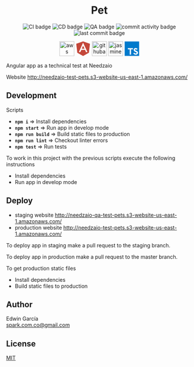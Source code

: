 <h1 align="center">Pet</h1>

<p align="center">
  <img src="https://github.com/edwintrumpet/admission-needzaio/workflows/CI/badge.svg" alt="CI badge">
  <img src="https://github.com/edwintrumpet/admission-needzaio/workflows/CD/badge.svg" alt="CD badge">
  <img src="https://github.com/edwintrumpet/admission-needzaio/workflows/QA/badge.svg" alt="QA badge">
  <img src="https://img.shields.io/github/commit-activity/m/edwintrumpet/admission-needzaio?logo=github" alt="commit activity badge">
  <img src="https://img.shields.io/github/last-commit/edwintrumpet/admission-needzaio?logo=github" alt="last commit badge">
</p>

<p align="center">
  <img src="https://devicons.github.io/devicon/devicon.git/icons/amazonwebservices/amazonwebservices-original-wordmark.svg" alt="aws" width="40" height="40"/>
  <svg viewBox="0 0 128 128" width="40" height="40">
    <path fill="#C4473A" d="M52.864 64h23.28l-12.375-25.877zM63.81 1.026l-59.257 20.854 9.363 77.637 49.957 27.457 50.214-27.828 9.36-77.635-59.637-20.485zm-15.766 73.974l-7.265 18.176-13.581.056 36.608-81.079-.07-.153h-.064l.001-.133.063.133h.14100000000000001l.123-.274v.274h-.124l-.069.153 38.189 81.417-13.074-.287-8.042-18.58-17.173.082"></path>
  </svg>
  <img src="https://simpleicons.org/icons/githubactions.svg" alt="githubaxctions" width="40" height="40"/>
  <img src="https://simpleicons.org/icons/jasmine.svg" alt="jasmine" width="40" height="40"/>
  <svg viewBox="0 0 128 128" width="40" height="40">
    <path fill="#007ACC" id="original-2" data-name="original" class="cls-2" d="M1.5,63.91v62.5h125V1.41H1.5Zm100.73-5a15.56,15.56,0,0,1,7.82,4.5,20.58,20.58,0,0,1,3,4c0,.16-5.4,3.81-8.69,5.85-.12.08-.6-.44-1.13-1.23a7.09,7.09,0,0,0-5.87-3.53c-3.79-.26-6.23,1.73-6.21,5a4.58,4.58,0,0,0,.54,2.34c.83,1.73,2.38,2.76,7.24,4.86,8.95,3.85,12.78,6.39,15.16,10,2.66,4,3.25,10.46,1.45,15.24-2,5.2-6.9,8.73-13.83,9.9a38.32,38.32,0,0,1-9.52-.1,23,23,0,0,1-12.72-6.63c-1.15-1.27-3.39-4.58-3.25-4.82a9.34,9.34,0,0,1,1.15-.73L82,101l3.59-2.08.75,1.11a16.78,16.78,0,0,0,4.74,4.54c4,2.1,9.46,1.81,12.16-.62a5.43,5.43,0,0,0,.69-6.92c-1-1.39-3-2.56-8.59-5-6.45-2.78-9.23-4.5-11.77-7.24a16.48,16.48,0,0,1-3.43-6.25,25,25,0,0,1-.22-8c1.33-6.23,6-10.58,12.82-11.87A31.66,31.66,0,0,1,102.23,58.93ZM72.89,64.15l0,5.12H56.66V115.5H45.15V69.26H28.88v-5A49.19,49.19,0,0,1,29,59.09C29.08,59,39,59,51,59L72.83,59Z"></path>
  </svg>
</p>

Angular app as a technical test at Needzaio

Website http://needzaio-test-pets.s3-website-us-east-1.amazonaws.com/

## Development

Scripts

- **`npm i`** => Install dependencies
- **`npm start`** => Run app in develop mode
- **`npm run build`** => Build static files to production
- **`npm run lint`** => Checkout linter errors
- **`npm test`** => Run tests

To work in this project with the previous scripts execute the following instructions

- Install dependencies
- Run app in develop mode

## Deploy

- staging website http://needzaio-qa-test-pets.s3-website-us-east-1.amazonaws.com/
- production website http://needzaio-test-pets.s3-website-us-east-1.amazonaws.com/

To deploy app in staging make a pull request to the staging branch.

To deploy app in production make a pull request to the master branch.

To get production static files

- Install dependencies
- Build static files to production

## Author

Edwin García  
spark.com.co@gmail.com

## License

[MIT](./LICENSE)
